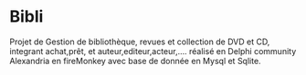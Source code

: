 # Bibli
Projet de Gestion de bibliothèque, revues et collection de DVD et CD, integrant achat,prêt, et auteur,editeur,acteur,.... réalisé en Delphi community Alexandria en fireMonkey
 avec base de donnée en Mysql et Sqlite.

 
